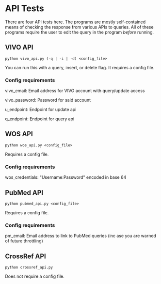 # API Tests

There are four API tests here. The programs are mostly self-contained means of checking the response from various APIs to queries.
All of these programs require the user to edit the query in the program *before* running.

## VIVO API
`python vivo_api.py (-q | -i | -d) <config_file>`

You can run this with a query, insert, or delete flag. It requires a config file.

### Config requirements
vivo_email: Email address for VIVO account with query/update access

vivo_password: Password for said account

u_endpoint: Endpoint for update api

q_endpoint: Endpoint for query api

## WOS API
`python wos_api.py <config_file>`

Requires a config file.

### Config requirements
wos_credentials: "Username:Password" encoded in base 64

## PubMed API
`python pubmed_api.py <config_file>`

Requires a config file.

### Config requirements
pm_email: Email address to link to PubMed queries (inc ase you are warned of future throttling)

## CrossRef API
`python crossref_api.py`

Does not require a config file.
